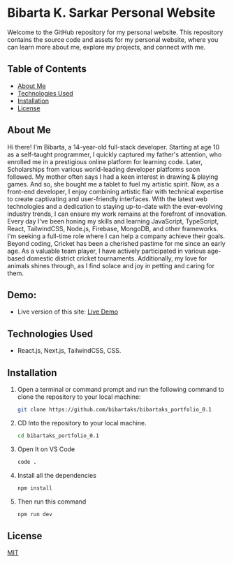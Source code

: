 # Bibarta K. Sarkar Personal Website

Welcome to the GitHub repository for my personal website. This repository contains the source code and assets for my personal website, where you can learn more about me, explore my projects, and connect with me.

## Table of Contents
- [About Me](#about-me)
- [Technologies Used](#technologies-used)
- [Installation](#installation)
- [License](#license)

## About Me

Hi there! I'm Bibarta, a 14-year-old full-stack developer. Starting at age 10 as a self-taught programmer, I quickly captured my father's attention, who enrolled me in a prestigious online platform for learning code. Later, Scholarships from various world-leading developer platforms soon followed. My mother often says I had a keen interest in drawing & playing games. And so, she bought me a tablet to fuel my artistic spirit. Now, as a front-end developer, I enjoy combining artistic flair with technical expertise to create captivating and user-friendly interfaces. With the latest web technologies and a dedication to staying up-to-date with the ever-evolving industry trends, I can ensure my work remains at the forefront of innovation. Every day I've been honing my skills and learning JavaScript, TypeScript, React, TailwindCSS, Node.js, Firebase, MongoDB, and other frameworks. I'm seeking a full-time role where I can help a company achieve their goals. Beyond coding, Cricket has been a cherished pastime for me since an early age. As a valuable team player, I have actively participated in various age-based domestic district cricket tournaments. Additionally, my love for animals shines through, as I find solace and joy in petting and caring for them.

## Demo:
- Live version of this site: [Live Demo](https://bibartaksarkar.com)

## Technologies Used

- React.js, Next.js, TailwindCSS, CSS.

## Installation

1. Open a terminal or command prompt and run the following command to clone the repository to your local machine:
   ```bash
   git clone https://github.com/bibartaks/bibartaks_portfolio_0.1

2. CD Into the repository to your local machine.
   ```bash
   cd bibartaks_portfolio_0.1

4. Open It on VS Code
   ```bash
   code .

5. Install all the dependencies
   ```bash
   npm install

6. Then run this command
   ```bash
   npm run dev

## License

[MIT](https://choosealicense.com/licenses/mit/)
